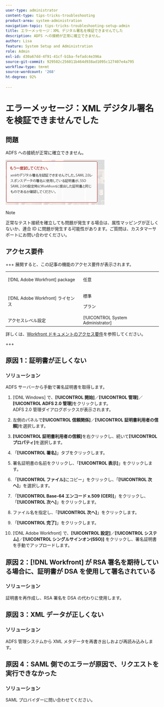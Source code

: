 ```yaml
---
user-type: administrator
content-type: tips-tricks-troubleshooting
product-area: system-administration
navigation-topic: tips-tricks-troubleshooting-setup-admin
title: エラーメッセージ：XML デジタル署名を検証できませんでした
description: ADFS への接続が正常に確立できません。
author: Lisa
feature: System Setup and Administration
role: Admin
exl-id: d30a67dd-4f91-41cf-b1ba-fefadc4e396a
source-git-commit: 929502c256011b464d938ad1095c127407e4a795
workflow-type: tm+mt
source-wordcount: '268'
ht-degree: 92%

---
```


# エラーメッセージ：XML デジタル署名を検証できませんでした

## 問題

ADFS への接続が正常に確立できません。

![error_message.png](assets/error-message.png)

>[!NOTE]
>
>正常なテスト接続を確立しても問題が発生する場合は、属性マッピングが正しくないか、連合 ID に問題が発生する可能性があります。ご質問は、カスタマーサポートにお問い合わせください。

## アクセス要件

+++ 展開すると、この記事の機能のアクセス要件が表示されます。

<table style="table-layout:auto"> 
 <col> 
 <col> 
 <tbody> 
  <tr> 
   <td>[!DNL Adobe Workfront] package</td> 
   <td><p>任意</p></td> 
  </tr> 
  <tr> 
   <td>[!DNL Adobe Workfront] ライセンス</td> 
   <td><p>標準</p>
       <p>プラン</p></td>
  </tr> 
  <tr> 
   <td>アクセスレベル設定</td> 
   <td>[!UICONTROL System Administrator]</td> 
  </tr> 
 </tbody> 
</table>

詳しくは、[Workfront ドキュメントのアクセス要件](/help/quicksilver/administration-and-setup/add-users/access-levels-and-object-permissions/access-level-requirements-in-documentation.md)を参照してください。

+++

## 原因 1：証明書が正しくない

### ソリューション

ADFS サーバーから手動で署名証明書を取得します。

1. [!DNL Windows] で、**[!UICONTROL 開始]**／**[!UICONTROL 管理]**／**[!UICONTROL ADFS 2.0 管理]**&#x200B;をクリックします。\
   ADFS 2.0 管理ダイアログボックスが表示されます。

1. 左側のパネルで&#x200B;**[!UICONTROL 信頼関係]**／**[!UICONTROL 証明書利用者の信頼]**&#x200B;を選択します。

1. **[!UICONTROL 証明書利用者の信頼]**&#x200B;を右クリックし、続いて&#x200B;**[!UICONTROL プロパティ]**&#x200B;を選択します。

1. 「**[!UICONTROL 署名]**」タブをクリックします。
1. 署名証明書の名前をクリックし、「**[!UICONTROL 表示]**」をクリックします。
1. 「**[!UICONTROL ファイル]**&#x200B;にコピー」をクリックし、「**[!UICONTROL 次へ]**」を選択します。

1. 「**[!UICONTROL Base-64 エンコード x.509 (CER)]**」をクリックし、「**[!UICONTROL 次へ]**」をクリックします。

1. ファイル名を指定し、「**[!UICONTROL 次へ]**」をクリックします。
1. 「**[!UICONTROL 完了]**」をクリックします。
1. [!DNL Adobe Workfront] で、**[!UICONTROL 設定]**／**[!UICONTROL システム]**／**[!UICONTROL シングルサインオン(SSO)]** をクリックし、署名証明書を手動でアップロードします。

## 原因 2：[!DNL Workfront] が RSA 署名を期待している場合に、証明書が DSA を使用して署名されている

### ソリューション

証明書を再作成し、RSA 署名を DSA の代わりに使用します。

## 原因 3：XML データが正しくない

### ソリューション

ADFS 管理システムから XML メタデータを再書き出しおよび再読み込みします。

## 原因 4：SAML 側でのエラーが原因で、リクエストを実行できなかった

### ソリューション

SAML プロバイダーに問い合わせてください。
